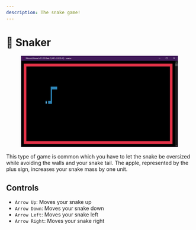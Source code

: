 ```yaml
---
description: The snake game!
---
```


# 🐍 Snaker

<figure><img src="../../../.gitbook/assets/image (24).png" alt=""><figcaption></figcaption></figure>

This type of game is common which you have to let the snake be oversized while avoiding the walls and your snake tail. The apple, represented by the plus sign, increases your snake mass by one unit.

## Controls

* `Arrow Up`: Moves your snake up
* `Arrow Down`: Moves your snake down
* `Arrow Left`: Moves your snake left
* `Arrow Right`: Moves your snake right
